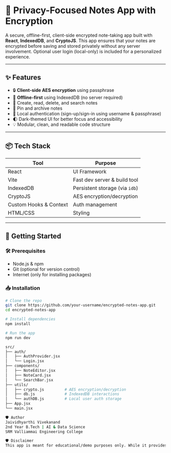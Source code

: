 # 🔐 Privacy-Focused Notes App with Encryption

A secure, offline-first, client-side encrypted note-taking app built with **React**, **IndexedDB**, and **CryptoJS**. This app ensures that your notes are encrypted before saving and stored privately without any server involvement. Optional user login (local-only) is included for a personalized experience.

---

## ✨ Features

- 🔒 **Client-side AES encryption** using passphrase
- 💾 **Offline-first** using IndexedDB (no server required)
- 📝 Create, read, delete, and search notes
- 📌 Pin and archive notes
- 👤 Local authentication (sign-up/sign-in using username & passphrase)
- 🌓 Dark-themed UI for better focus and accessibility
- 💡 Modular, clean, and readable code structure

---

## 📦 Tech Stack

| Tool        | Purpose                          |
|-------------|----------------------------------|
| React       | UI Framework                     |
| Vite        | Fast dev server & build tool     |
| IndexedDB   | Persistent storage (via `idb`)   |
| CryptoJS    | AES encryption/decryption        |
| Custom Hooks & Context | Auth management        |
| HTML/CSS    | Styling                          |

---

## 🚀 Getting Started

### 🛠️ Prerequisites

- Node.js & npm
- Git (optional for version control)
- Internet (only for installing packages)

### 📥 Installation

```bash
# Clone the repo
git clone https://github.com/your-username/encrypted-notes-app.git
cd encrypted-notes-app

# Install dependencies
npm install

# Run the app
npm run dev

src/
├── auth/
│   ├── AuthProvider.jsx
│   └── Login.jsx
├── components/
│   ├── NoteEditor.jsx
│   ├── NoteCard.jsx
│   └── SearchBar.jsx
├── utils/
│   ├── crypto.js         # AES encryption/decryption
│   ├── db.js             # IndexedDB interactions
│   └── authDB.js         # Local user auth storage
├── App.jsx
└── main.jsx

🛡️ Author
Jaividhyarthi Vivekanand
2nd Year B.Tech | AI & Data Science
SRM Valliammai Engineering College

🛡️ Disclaimer
This app is meant for educational/demo purposes only. While it provides strong client-side encryption, it does not handle server-side or multi-device secure synchronization. Use with caution for sensitive data.